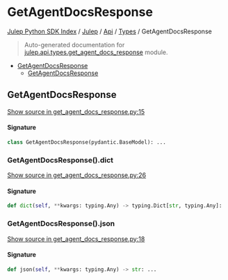 # GetAgentDocsResponse

[Julep Python SDK Index](../../../README.md#julep-python-sdk-index) / [Julep](../../index.md#julep) / [Api](../index.md#api) / [Types](./index.md#types) / GetAgentDocsResponse

> Auto-generated documentation for [julep.api.types.get_agent_docs_response](../../../../../../../julep/api/types/get_agent_docs_response.py) module.

- [GetAgentDocsResponse](#getagentdocsresponse)
  - [GetAgentDocsResponse](#getagentdocsresponse-1)

## GetAgentDocsResponse

[Show source in get_agent_docs_response.py:15](../../../../../../../julep/api/types/get_agent_docs_response.py#L15)

#### Signature

```python
class GetAgentDocsResponse(pydantic.BaseModel): ...
```

### GetAgentDocsResponse().dict

[Show source in get_agent_docs_response.py:26](../../../../../../../julep/api/types/get_agent_docs_response.py#L26)

#### Signature

```python
def dict(self, **kwargs: typing.Any) -> typing.Dict[str, typing.Any]: ...
```

### GetAgentDocsResponse().json

[Show source in get_agent_docs_response.py:18](../../../../../../../julep/api/types/get_agent_docs_response.py#L18)

#### Signature

```python
def json(self, **kwargs: typing.Any) -> str: ...
```